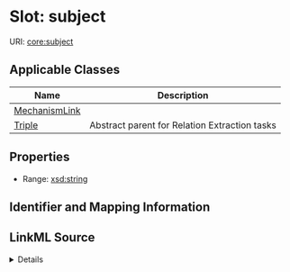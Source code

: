 # Slot: subject

URI: [core:subject](http://w3id.org/ontogpt/core/subject)



<!-- no inheritance hierarchy -->




## Applicable Classes

| Name | Description |
| --- | --- |
[MechanismLink](MechanismLink.md) | 
[Triple](Triple.md) | Abstract parent for Relation Extraction tasks






## Properties

* Range: [xsd:string](xsd:string)







## Identifier and Mapping Information








## LinkML Source

<details>
```yaml
name: subject
alias: subject
domain_of:
- MechanismLink
- Triple
range: string

```
</details>
